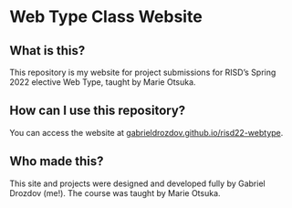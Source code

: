 # Web Type Class Website

## What is this?
This repository is my website for project submissions for RISD’s Spring 2022 elective Web Type, taught by Marie Otsuka.

## How can I use this repository?
You can access the website at [gabrieldrozdov.github.io/risd22-webtype](https://gabrieldrozdov.github.io/risd22-webtype/).

## Who made this?
This site and projects were designed and developed fully by Gabriel Drozdov (me!). The course was taught by Marie Otsuka.
